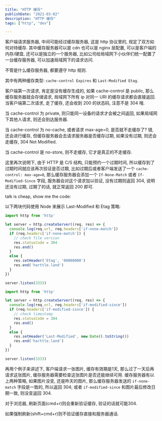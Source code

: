 ```yaml
---
title: "HTTP 缓存"
publishDate: "2021-03-02"
description: "HTTP 缓存"
tags: ["http", "dev"]

---
```


客户端请求服务器, 中间可能经过缓存服务器, 这是 http 协议里的,
规定了双方如何对待缓存. 其中缓存服务器可以是 cdn 也可以是 nginx 层配置,
可以是客户端的内存/硬盘, 还可以是独立的一个服务器,
比如公司给局域网下小伙伴们统一配置了一台缓存服务器, 可以加速局域网下的请求访问.

不管是什么缓存服务器, 都要遵守 http 规则.

其中有两种缓存类型: `cache-control Expires` 和 `Last-Modified Etag`.

客户端第一次请求, 肯定是没有缓存生成的, 如果 cache-control 是 public,
那么缓存服务器就会存储请求, 局域网下所有 ip 对同一 URI 的缓存请求都会直接返回.
当客户端第二次请求, 走了缓存, 还会收到 200 的状态码, 注意不是 304 哦.

当 cache-control 为 private, 则只能同一设备的请求才会被之间返回,
如果局域网下其他人请求, 则还会到达服务器.

当 cache-control 为 no-cache, 或者请求 max-age=0, 是否就不走缓存了? 错,
还会进行缓存, 但缓存服务器会去请求服务器是否缓存过期, 如果没有过期,
则还会走缓存, 304 Not Modified.

当 cache-control 是 no-store, 则不走缓存, 它才是真正的不走缓存.

这里再次说明下, 由于 HTTP 是 C/S 结构, 只能预约一个过期时间,
所以缓存到了过期时间就应该再次验证是否过期, 比如过期后或者客户端发送了一个
`cache-control: max-age=0`, 那么缓存服务器会添加一个 `If-None-Match` 或者
`If-Modified-Since` 字段, 服务器会对这个请求加以验证, 没有过期则返回 304,
说明还没有过期, 过期了的话, 就正常返回 200 即可.


talk is cheap, show me the code:

以下两块代码使用 Node 来展示 Last-Modified 和 Etag 策略:

```javascript
import http from 'http'

let server = http.createServer((req, res) => {
  console.log(req.url, req.headers['if-none-match'])
  if (req.headers['if-none-match']) {
    // check file version
    res.statusCode = 304
    res.end()
  }
  else {
    res.setHeader('Etag', '00000000')
    res.end('harttle.land')
  }
})

server.listen(3333)
```


```javascript
import http from 'http'

let server = http.createServer((req, res) => {
  console.log(req.url, req.headers['if-modified-since'])
  if (req.headers['if-modified-since']) {
    // check timestamp
    res.statusCode = 304
    res.end()
  }
  else {
    res.setHeader('Last-Modified', new Date().toString())
    res.end('harttle.land')
  }
})

server.listen(3333)
```

再用个例子来讲述下, 客户端请求一张图片, 缓存有效期是1天,
那么过了一天后再请求这张图片, 缓存服务器需要检查这张图片是否还能继续可用.
缓存服务器有以上两种策略, 如果图片没变, 还是昨天的图片, 那么缓存服务器发送的
`if-none-match` 字段是一致的, 所以返回 304; 或者 `if-modified-since`
和图片最后修改日期一致, 则没变返回 304.

对于浏览器, 刷新页面(cmd+r)则会重新验证缓存, 验证的话就可能304.

如果强制刷新(shift+cmd+r)则不验证缓存直接和服务器通话.


